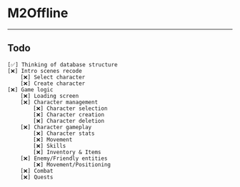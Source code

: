 # M2Offline
---------------
## Todo
    [✅] Thinking of database structure
    [❌] Intro scenes recode
        [❌] Select character
        [❌] Create character
    [❌] Game logic
        [❌] Loading screen
        [❌] Character management
            [❌] Character selection
            [❌] Character creation
            [❌] Character deletion
        [❌] Character gameplay
            [❌] Character stats
            [❌] Movement
            [❌] Skills
            [❌] Inventory & Items
        [❌] Enemy/Friendly entities
            [❌] Movement/Positioning
        [❌] Combat
        [❌] Quests
